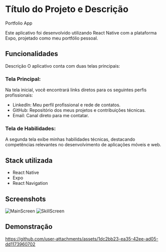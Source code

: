 
# Título do Projeto e Descrição

Portfolio App

Este aplicativo foi desenvolvido utilizando React Native com a plataforma Expo, projetado como meu portfólio pessoal. 


## Funcionalidades
Descrição
O aplicativo conta com duas telas principais:

### Tela Principal:
Na tela inicial, você encontrará links diretos para os seguintes perfis profissionais:

* LinkedIn: Meu perfil profissional e rede de contatos.
* GitHub: Repositório dos meus projetos e contribuições técnicas.
* Email: Canal direto para me contatar.

### Tela de Habilidades:
A segunda tela exibe minhas habilidades técnicas, destacando competências relevantes no desenvolvimento de aplicações móveis e web.

## Stack utilizada
* React Native
* Expo
* React Navigation

## Screenshots
![MainScreen](https://github.com/user-attachments/assets/70897f53-e7b0-49e6-9dae-294f84cb796c)
![SkillScreen](https://github.com/user-attachments/assets/a0fcd1ba-2f97-422b-bdea-fd88ad91408c)

## Demonstração
https://github.com/user-attachments/assets/1dc2bb23-ea35-42ee-ad05-dd1173960702



